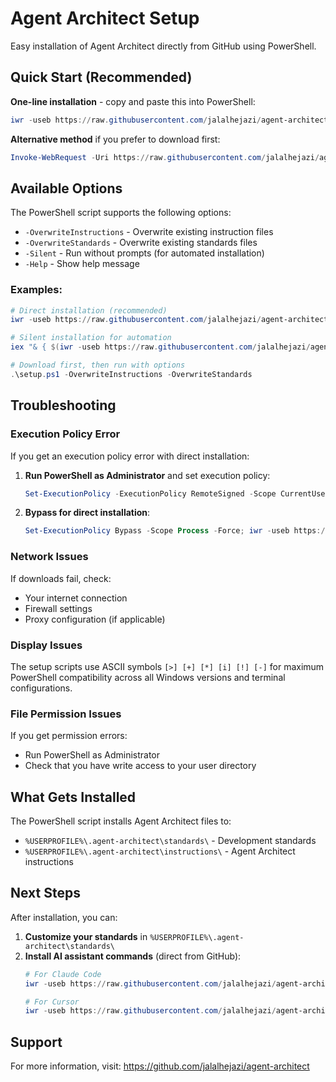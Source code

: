 # Agent Architect Setup

Easy installation of Agent Architect directly from GitHub using PowerShell.

## Quick Start (Recommended)

**One-line installation** - copy and paste this into PowerShell:

```powershell
iwr -useb https://raw.githubusercontent.com/jalalhejazi/agent-architect/main/setup.ps1 | iex
```

**Alternative method** if you prefer to download first:
```powershell
Invoke-WebRequest -Uri https://raw.githubusercontent.com/jalalhejazi/agent-architect/main/setup.ps1 -OutFile setup.ps1; .\setup.ps1
```

## Available Options

The PowerShell script supports the following options:

- `-OverwriteInstructions` - Overwrite existing instruction files
- `-OverwriteStandards` - Overwrite existing standards files
- `-Silent` - Run without prompts (for automated installation)
- `-Help` - Show help message

### Examples:
```powershell
# Direct installation (recommended)
iwr -useb https://raw.githubusercontent.com/jalalhejazi/agent-architect/main/setup.ps1 | iex

# Silent installation for automation
iex "& { $(iwr -useb https://raw.githubusercontent.com/jalalhejazi/agent-architect/main/setup.ps1) } -Silent"

# Download first, then run with options
.\setup.ps1 -OverwriteInstructions -OverwriteStandards
```

## Troubleshooting

### Execution Policy Error
If you get an execution policy error with direct installation:

1. **Run PowerShell as Administrator** and set execution policy:
   ```powershell
   Set-ExecutionPolicy -ExecutionPolicy RemoteSigned -Scope CurrentUser
   ```
2. **Bypass for direct installation**:
   ```powershell
   Set-ExecutionPolicy Bypass -Scope Process -Force; iwr -useb https://raw.githubusercontent.com/jalalhejazi/agent-architect/main/setup.ps1 | iex
   ```

### Network Issues
If downloads fail, check:
- Your internet connection
- Firewall settings
- Proxy configuration (if applicable)

### Display Issues
The setup scripts use ASCII symbols `[>] [+] [*] [i] [!] [-]` for maximum PowerShell compatibility across all Windows versions and terminal configurations.

### File Permission Issues
If you get permission errors:
- Run PowerShell as Administrator
- Check that you have write access to your user directory

## What Gets Installed

The PowerShell script installs Agent Architect files to:
- `%USERPROFILE%\.agent-architect\standards\` - Development standards
- `%USERPROFILE%\.agent-architect\instructions\` - Agent Architect instructions

## Next Steps

After installation, you can:

1. **Customize your standards** in `%USERPROFILE%\.agent-architect\standards\`
2. **Install AI assistant commands** (direct from GitHub):
   ```powershell
   # For Claude Code
   iwr -useb https://raw.githubusercontent.com/jalalhejazi/agent-architect/main/setup-claude-code.ps1 | iex
   
   # For Cursor  
   iwr -useb https://raw.githubusercontent.com/jalalhejazi/agent-architect/main/setup-cursor.ps1 | iex
   ```

## Support

For more information, visit: https://github.com/jalalhejazi/agent-architect

